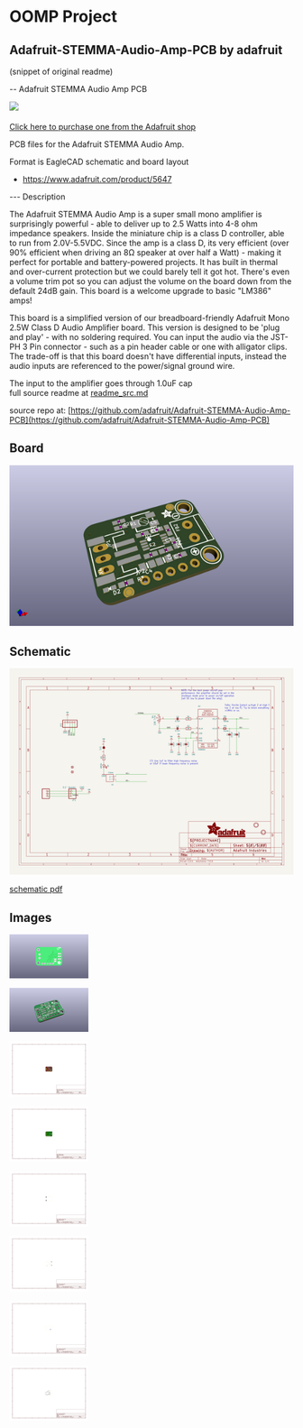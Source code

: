 # OOMP Project  
## Adafruit-STEMMA-Audio-Amp-PCB  by adafruit  
  
(snippet of original readme)  
  
-- Adafruit STEMMA Audio Amp PCB  
  
<a href="http://www.adafruit.com/products/5647"><img src="assets/5647.jpg?raw=true" width="500px"><br/>  
Click here to purchase one from the Adafruit shop</a>  
  
PCB files for the Adafruit STEMMA Audio Amp.   
  
Format is EagleCAD schematic and board layout  
* https://www.adafruit.com/product/5647  
  
--- Description  
  
The Adafruit STEMMA Audio Amp is a super small mono amplifier is surprisingly powerful - able to deliver up to 2.5 Watts into 4-8 ohm impedance speakers. Inside the miniature chip is a class D controller, able to run from 2.0V-5.5VDC. Since the amp is a class D, its very efficient (over 90% efficient when driving an 8Ω speaker at over half a Watt) - making it perfect for portable and battery-powered projects. It has built in thermal and over-current protection but we could barely tell it got hot. There's even a volume trim pot so you can adjust the volume on the board down from the default 24dB gain. This board is a welcome upgrade to basic "LM386" amps!  
  
This board is a simplified version of our breadboard-friendly Adafruit Mono 2.5W Class D Audio Amplifier board. This version is designed to be 'plug and play' - with no soldering required. You can input the audio via the JST-PH 3 Pin connector - such as a pin header cable or one with alligator clips. The trade-off is that this board doesn't have differential inputs, instead the audio inputs are referenced to the power/signal ground wire.  
  
The input to the amplifier goes through 1.0uF cap  
  full source readme at [readme_src.md](readme_src.md)  
  
source repo at: [https://github.com/adafruit/Adafruit-STEMMA-Audio-Amp-PCB](https://github.com/adafruit/Adafruit-STEMMA-Audio-Amp-PCB)  
## Board  
  
[![working_3d.png](working_3d_600.png)](working_3d.png)  
## Schematic  
  
[![working_schematic.png](working_schematic_600.png)](working_schematic.png)  
  
[schematic pdf](working_schematic.pdf)  
## Images  
  
[![working_3D_bottom.png](working_3D_bottom_140.png)](working_3D_bottom.png)  
  
[![working_3D_top.png](working_3D_top_140.png)](working_3D_top.png)  
  
[![working_assembly_page_01.png](working_assembly_page_01_140.png)](working_assembly_page_01.png)  
  
[![working_assembly_page_02.png](working_assembly_page_02_140.png)](working_assembly_page_02.png)  
  
[![working_assembly_page_03.png](working_assembly_page_03_140.png)](working_assembly_page_03.png)  
  
[![working_assembly_page_04.png](working_assembly_page_04_140.png)](working_assembly_page_04.png)  
  
[![working_assembly_page_05.png](working_assembly_page_05_140.png)](working_assembly_page_05.png)  
  
[![working_assembly_page_06.png](working_assembly_page_06_140.png)](working_assembly_page_06.png)  
